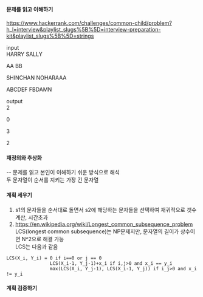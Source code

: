 #### 문제를 읽고 이해하기
https://www.hackerrank.com/challenges/common-child/problem?h_l=interview&playlist_slugs%5B%5D=interview-preparation-kit&playlist_slugs%5B%5D=strings

input</br>
HARRY
SALLY

AA
BB

SHINCHAN
NOHARAAA

ABCDEF
FBDAMN

output</br>
2

0

3

2
 
#### 재정의와 추상화<br>
-- 문제를 읽고 본인이 이해하기 쉬운 방식으로 해석<br>
두 문자열이 순서를 지키는 가장 긴 문자열 

#### 계획 세우기<br>
1. s1의 문자들을 순서대로 돌면서 s2에 해당하는 문자들을 선택하여 재귀적으로 갯수 계산, 시간초과<br>
2. https://en.wikipedia.org/wiki/Longest_common_subsequence_problem
LCS(longest common subsequence)는 NP문제지만, 문자열의 길이가 상수이면 N^2으로 해결 가능<br>
LCS는 다음과 같음

```
LCS(X_i, Y_i) = 0 if i==0 or j == 0
                LCS(X_i-1, Y_j-1)+x_i if i,j>0 and x_i == y_i
                max(LCS(X_i, Y_j-1), LCS(X_i-1, Y_j)) if i_j>0 and x_i != y_i

```


#### 계획 검증하기
